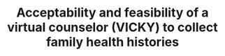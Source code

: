 ---
name: "Acceptability And Feasibility Of A Virtual"
title: "Acceptability and feasibility of a virtual counselor (VICKY) to collect family health histories"
project: "Family Health History"
event: "Genetics in Medicine, 17:822-830"
authors:
- name: "Wang, C."
- name: "Bickmore, T."
- name: "Bowen, D."
- name: "Norkunas, T."
- name: "Campion, M."
- name: "Cabral, H."
- name: "Winter, M."
- name: "Paasche-Orlow, M."
year: 2015
resources: null
external_url: null
draft: false 
headless: true
---
